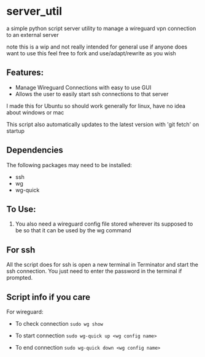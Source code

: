 # server_util

a simple python script server utility to manage a wireguard vpn connection to an external server

note this is a wip and not really intended for general use
if anyone does want to use this feel free to fork and use/adapt/rewrite as you wish

## Features:

- Manage Wireguard Connections with easy to use GUI
- Allows the user to easily start ssh connections to that server

I made this for Ubuntu so should work generally for linux, have no idea about windows or mac

This script also automatically updates to the latest version with 'git fetch' on startup


## Dependencies

The following packages may need to be installed:
- ssh
- wg
- wg-quick


## To Use:

1. You also need a wireguard config file stored wherever its supposed to be so that it can be used by the wg command

## For ssh

All the script does for ssh is open a new terminal in Terminator and start the ssh connection. You just need to enter the password in the terminal if prompted.

## Script info if you care

For wireguard:
- To check connection
  ```sudo wg show```

- To start connection
  ```sudo wg-quick up <wg config name>```

- To end connection
  ```sudo wg-quick down <wg config name>```
